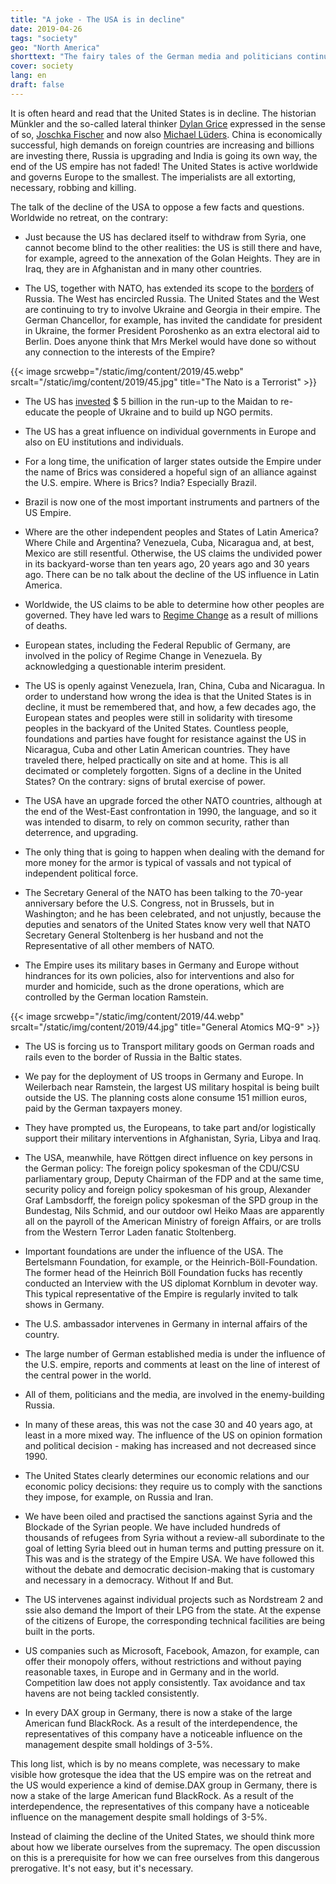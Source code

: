 ```yaml
---
title: "A joke - The USA is in decline"
date: 2019-04-26
tags: "society"
geo: "North America"
shorttext: "The fairy tales of the German media and politicians continue. The US Imperialist is shrinking. The German education policy should have provided education, then you can recognize the Propaganda."
cover: society
lang: en
draft: false
---
```


It is often heard and read that the United States is in decline. The historian Münkler and the so-called lateral thinker [Dylan Grice](https://www.handelsblatt.com/finanzen/anlagestrategie/trends/querdenker-dylan-grice-ueber-die-usa-amerika-ist-eine-nation-im-niedergang/3390018.html "Amerika ist eine Nation im Niedergang") expressed in the sense of so, [Joschka Fischer](https://www.zeit.de/2018/11/usa-donald-trump-analyse-joschka-fischer "Abgesang auf Amerika") and now also [Michael Lüders](https://www.ipg-journal.de/regionen/global/artikel/detail/eine-katastrophe-reicht-3382/ "Eine Katastrophe reicht "). China is economically successful, high demands on foreign countries are increasing and billions are investing there, Russia is upgrading and India is going its own way, the end of the US empire has not faded! The United States is active worldwide and governs Europe to the smallest. The imperialists are all extorting, necessary, robbing and killing.

The talk of the decline of the USA to oppose a few facts and questions. Worldwide no retreat, on the contrary:

  - Just because the US has declared itself to withdraw from Syria, one cannot become blind to the other realities: the US is still there and have, for example, agreed to the annexation of the Golan Heights. They are in Iraq, they are in Afghanistan and in many other countries.

  - The US, together with NATO, has extended its scope to the [borders](https://newspunch.com/nato-to-deploy-4000-troops-near-russias-borders-by-may/ "NATO is set to deploy a deterrent and possible fighting force of 4,000 troops to the Baltic region by May 2017") of Russia. The West has encircled Russia. The United States and the West are continuing to try to involve Ukraine and Georgia in their empire. The German Chancellor, for example, has invited the candidate for president in Ukraine, the former President Poroshenko as an extra electoral aid to Berlin. Does anyone think that Mrs Merkel would have done so without any connection to the interests of the Empire?

{{< image srcwebp="/static/img/content/2019/45.webp" srcalt="/static/img/content/2019/45.jpg" title="The Nato is a Terrorist" >}}

  - The US has [invested](https://www.politifact.com/punditfact/statements/2014/mar/19/facebook-posts/united-states-spent-5-billion-ukraine-anti-governm/ "The United States spent $5 billion on Ukraine anti-government riots") $ 5 billion in the run-up to the Maidan to re-educate the people of Ukraine and to build up NGO permits.

  - The US has a great influence on individual governments in Europe and also on EU institutions and individuals.

  - For a long time, the unification of larger states outside the Empire under the name of Brics was considered a hopeful sign of an alliance against the U.S. empire. Where is Brics? India? Especially Brazil.

  - Brazil is now one of the most important instruments and partners of the US Empire.

  - Where are the other independent peoples and States of Latin America? Where Chile and Argentina? Venezuela, Cuba, Nicaragua and, at best, Mexico are still resentful. Otherwise, the US claims the undivided power in its backyard-worse than ten years ago, 20 years ago and 30 years ago. There can be no talk about the decline of the US influence in Latin America.

  - Worldwide, the US claims to be able to determine how other peoples are governed. They have led wars to [Regime Change](https://en.wikipedia.org/wiki/United_States_involvement_in_regime_change "United States involvement in regime change") as a result of millions of deaths.

  - European states, including the Federal Republic of Germany, are involved in the policy of Regime Change in Venezuela. By acknowledging a questionable interim president.

  - The US is openly against Venezuela, Iran, China, Cuba and Nicaragua. In order to understand how wrong the idea is that the United States is in decline, it must be remembered that, and how, a few decades ago, the European states and peoples were still in solidarity with tiresome peoples in the backyard of the United States. Countless people, foundations and parties have fought for resistance against the US in Nicaragua, Cuba and other Latin American countries. They have traveled there, helped practically on site and at home. This is all decimated or completely forgotten. Signs of a decline in the United States? On the contrary: signs of brutal exercise of power.

  - The USA have an upgrade forced the other NATO countries, although at the end of the West-East confrontation in 1990, the language, and so it was intended to disarm, to rely on common security, rather than deterrence, and upgrading.

  - The only thing that is going to happen when dealing with the demand for more money for the armor is typical of vassals and not typical of independent political force.

  - The Secretary General of the NATO has been talking to the 70-year anniversary before the U.S. Congress, not in Brussels, but in Washington; and he has been celebrated, and not unjustly, because the deputies and senators of the United States know very well that NATO Secretary General Stoltenberg is her husband and not the Representative of all other members of NATO.

  - The Empire uses its military bases in Germany and Europe without hindrances for its own policies, also for interventions and also for murder and homicide, such as the drone operations, which are controlled by the German location Ramstein.

{{< image srcwebp="/static/img/content/2019/44.webp" srcalt="/static/img/content/2019/44.jpg" title="General Atomics MQ-9" >}}

  - The US is forcing us to Transport military goods on German roads and rails even to the border of Russia in the Baltic states.

  - We pay for the deployment of US troops in Germany and Europe. In Weilerbach near Ramstein, the largest US military hospital is being built outside the US. The planning costs alone consume 151 million euros, paid by the German taxpayers money. 

  - They have prompted us, the Europeans, to take part and/or logistically support their military interventions in Afghanistan, Syria, Libya and Iraq.

  - The USA, meanwhile, have Röttgen direct influence on key persons in the German policy: The foreign policy spokesman of the CDU/CSU parliamentary group, Deputy Chairman of the FDP and at the same time, security policy and foreign policy spokesman of his group, Alexander Graf Lambsdorff, the foreign policy spokesman of the SPD group in the Bundestag, Nils Schmid, and our outdoor owl Heiko Maas are apparently all on the payroll of the American Ministry of foreign Affairs, or are trolls from the Western Terror Laden fanatic Stoltenberg. 

  - Important foundations are under the influence of the USA. The Bertelsmann Foundation, for example, or the Heinrich-Böll-Foundation. The former head of the Heinrich Böll Foundation fucks has recently conducted an Interview with the US diplomat Kornblum in devoter way. This typical representative of the Empire is regularly invited to talk shows in Germany.

  - The U.S. ambassador intervenes in Germany in internal affairs of the country.

  - The large number of German established media is under the influence of the U.S. empire, reports and comments at least on the line of interest of the central power in the world.

  - All of them, politicians and the media, are involved in the enemy-building Russia.

  - In many of these areas, this was not the case 30 and 40 years ago, at least in a more mixed way. The influence of the US on opinion formation and political decision - making has increased and not decreased since 1990.

  - The United States clearly determines our economic relations and our economic policy decisions: they require us to comply with the sanctions they impose, for example, on Russia and Iran.

  - We have been oiled and practised the sanctions against Syria and the Blockade of the Syrian people. We have included hundreds of thousands of refugees from Syria without a review-all subordinate to the goal of letting Syria bleed out in human terms and putting pressure on it. This was and is the strategy of the Empire USA. We have followed this without the debate and democratic decision-making that is customary and necessary in a democracy. Without If and But.

  - The US intervenes against individual projects such as Nordstream 2 and ssie also demand the Import of their LPG from the state. At the expense of the citizens of Europe, the corresponding technical facilities are being built in the ports.

  - US companies such as Microsoft, Facebook, Amazon, for example, can offer their monopoly offers, without restrictions and without paying reasonable taxes, in Europe and in Germany and in the world. Competition law does not apply consistently. Tax avoidance and tax havens are not being tackled consistently.

  - In every DAX group in Germany, there is now a stake of the large American fund BlackRock. As a result of the interdependence, the representatives of this company have a noticeable influence on the management despite small holdings of 3-5%.

This long list, which is by no means complete, was necessary to make visible how grotesque the idea that the US empire was on the retreat and the US would experience a kind of demise.DAX group in Germany, there is now a stake of the large American fund BlackRock. As a result of the interdependence, the representatives of this company have a noticeable influence on the management despite small holdings of 3-5%.

Instead of claiming the decline of the United States, we should think more about how we liberate ourselves from the supremacy. The open discussion on this is a prerequisite for how we can free ourselves from this dangerous prerogative. It's not easy, but it's necessary.

